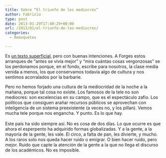 ```yaml
---
title: Sobre “El triunfo de los mediocres”
author: Fabrizio
type: post
date: 2013-01-29T17:40:29+00:00
url: /2013/01/el-triunfo-de-los-mediocres/
categories:
  - Remoquetes

---
```

Es <a href="http://blogs.deia.com/rincondelproteston/2012/12/12/el-triunfo-de-los-mediocres-antonio-fraguas-forges/" target="_blank">un texto superficial</a>, pero con buenas intenciones. A Forges estos arranques de &#8220;antes se vivía mejor&#8221; y &#8220;mira cuántas cosas vergonzosas&#8221; se los perdonamos porque, en el fondo, escribe para nosotros, la clase media venida a menos, los que conservamos todavía algo de cultura y nos sentimos acorralados por la barbarie.

Pero no hemos forjado una cultura de la mediocridad de la noche a la mañana, porque tal cosa no existe. Los famosos de la tele no son mediocres: son excelencias en su campo, que es el espectáculo zafio. Los políticos que consiguen arañar recursos públicos se aprovechan con inteligencia de un sistema preexistente (a veces no, y los pillan). Vemos mucha tele porque nos engancha. Y punto. Es lo que hay.<br id=".reactRoot[25].[1][2][1]{comment475468529167281_90792901}.0.[1].0.[1].0.[0].[0][2].0.[4]" /><br id=".reactRoot[25].[1][2][1]{comment475468529167281_90792901}.0.[1].0.[1].0.[0].[0][2].0.[5]" />Este país ha sido siempre así. No es cosa de dos días. Lo que ocurre es que ahora el esperpento ha adquirido formas globalizadas. Y a la gente, a la mayoría de la gente, les vale. El circo, a falta de pan, les divierte, y mucho. A los raros solo nos queda hacer ruido o emigrar. O bien hacer ruido, pero mejor. Ruido que capte la atención de la gente a la que no llega el discurso de los académicos. No es imposible.